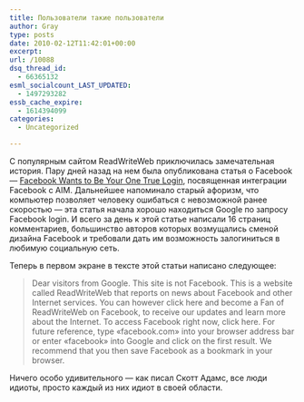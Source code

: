 ```yaml
---
title: Пользователи такие пользователи
author: Gray
type: posts
date: 2010-02-12T11:42:01+00:00
excerpt:
url: /10088
dsq_thread_id:
  - 66365132
esml_socialcount_LAST_UPDATED:
  - 1497293282
essb_cache_expire:
  - 1614394099
categories:
  - Uncategorized

---
```








С популярным сайтом ReadWriteWeb приключилась замечательная история. Пару дней назад на нем была опубликована статья о Facebook — [Facebook Wants to Be Your One True Login][1], посвященная интеграции Facebook с AIM. Дальнейшее напоминало старый афоризм, что компьютер позволяет человеку ошибаться с невозможной ранее скоростью — эта статья начала хорошо находиться Google по запросу Facebook login. И всего за день к этой статье написали 16 страниц комментариев, большинство авторов которых возмущались сменой дизайна Facebook и требовали дать им возможность залогиниться в любимую социальную сеть.

Теперь в первом экране в тексте этой статьи написано следующее:

> Dear visitors from Google. This site is not Facebook. This is a website called ReadWriteWeb that reports on news about Facebook and other Internet services. You can however click here and become a Fan of ReadWriteWeb on Facebook, to receive our updates and learn more about the Internet. To access Facebook right now, click here. For future reference, type «facebook.com» into your browser address bar or enter «facebook» into Google and click on the first result. We recommend that you then save Facebook as a bookmark in your browser.

Ничего особо удивительного — как писал Скотт Адамс, все люди идиоты, просто каждый из них идиот в своей области.

 [1]: http://www.readwriteweb.com/archives/facebook_wants_to_be_your_one_true_login.php#comment